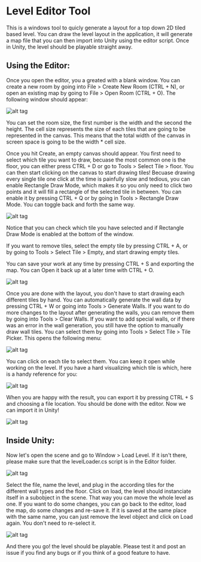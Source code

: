 # Level Editor Tool
This is a windows tool to quicly generate a layout for a top down 2D tiled based level.
You can draw the level layout in the application, it will generate a map file that you can then import into Unity using the editor script.
Once in Unity, the level should be playable straight away.

Using the Editor:
---
Once you open the editor, you a greated with a blank window. You can create a new room by going into File > Create New Room (CTRL + N), or open an existing map by going to File > Open Room (CTRL + O).
The following window should appear:

![alt tag](https://raw.github.com/Sigf/Level-Editor/master/step1.jpg)
 
 You can set the room size, the first number is the width and the second the height. The cell size represents the size of each tiles that are going to be represented in the canvas.
 This means that the total width of the canvas in screen space is going to be the width * cell size.
 
 Once you hit Create, an empty canvas should appear. You first need to select which tile you want to draw, becuase the most common one is the floor, you can either press CTRL + D or go to Tools > Select Tile > floor.
 You can then start clicking on the canvas to start drawing tiles!
 Becuase drawing every single tile one click at the time is painfully slow and tedious, you can enable Rectangle Draw Mode, which makes it so you only need to click two points and it will fill a rectangle of the selected tile in between.
 You can enable it by pressing CTRL + Q or by going in Tools > Rectangle Draw Mode. You can toggle back and forth the same way.
 
![alt tag](https://raw.github.com/Sigf/Level-Editor/master/step2.jpg)
 
 Notice that you can check which tile you have selected and if Rectangle Draw Mode is enabled at the bottom of the window.
 
 If you want to remove tiles, select the empty tile by pressing CTRL + A, or by going to Tools > Select Tile > Empty, and start drawing empty tiles.
 
 You can save your work at any time by pressing CTRL + S and exporting the map. You can Open it back up at a later time with CTRL + O.
 
![alt tag](https://raw.github.com/Sigf/Level-Editor/master/step3.jpg)
 
 Once you are done with the layout, you don't have to start drawing each different tiles by hand. You can automatically generate the wall data by pressing CTRL + W or going into Tools > Generate Walls.
 If you want to do more changes to the layout after generating the walls, you can remove them by going into Tools > Clear Walls.
 If you want to add special walls, or if there was an error in the wall generation, you still have the option to manually draw wall tiles. You can select them by going into Tools > Select Tile > Tile Picker.
 This opens the following menu:
 
 ![alt tag](https://raw.github.com/Sigf/Level-Editor/master/tile_picker.jpg)
 
 You can click on each tile to select them. You can keep it open while working on the level.
 If you have a hard visualizing which tile is which, here is a handy reference for you:
 
 ![alt tag](https://raw.github.com/Sigf/Level-Editor/master/tile_types.jpg)
 
 When you are happy with the result, you can export it by pressing CTRL + S and choosing a file location. You should be done with the editor. Now we can import it in Unity!
 
![alt tag](https://raw.github.com/Sigf/Level-Editor/master/step4.jpg)

Inside Unity:
---
Now let's open the scene and go to Window > Load Level. If it isn't there, please make sure that the levelLoader.cs script is in the Editor folder.
 
![alt tag](https://raw.github.com/Sigf/Level-Editor/master/step5.jpg)
 
 Select the file, name the level, and plug in the according tiles for the different wall types and the floor. Click on load, the level should instanciate itself in a subobject in the scene.
 That way you can move the whole level as one. If you want to do some changes, you can go back to the editor, load the map, do some changes and re-save it. If it is saved at the same place with the same name, you can just remove the level object and click on Load again. You don't need to re-select it.
 
![alt tag](https://raw.github.com/Sigf/Level-Editor/master/step6.jpg)
 
 And there you go! the level should be playable. Please test it and post an issue if you find any bugs or if you think of a good feature to have.
 
 
 
